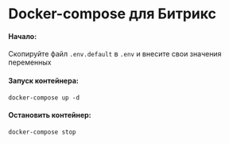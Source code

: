 # Docker-compose для Битрикс
#### Начало: ####
Скопируйте файл `.env.default` в `.env` и внесите свои значения переменных
#### Запуск контейнера: ####
```
docker-compose up -d
```
#### Остановить контейнер: ####
`docker-compose stop`
